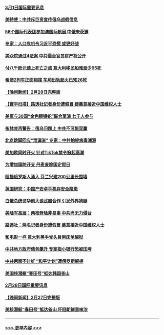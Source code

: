 #### [3月1日国际重要讯息](../pages/prog202/a103659923.md?t=03012143) 
#### [美特使：中共斥巨资宣传俄乌战假信息](../pages/prog202/a103659859.md?t=03012143) 
#### [56个国际代表团参加澳国际航展 中俄未获邀](../pages/prog202/a103659865.md?t=03012143) 
#### [专家：人口危机令习近平恐慌 或更好战](../pages/prog202/a103659872.md?t=03012143) 
#### [美众院通过4法案 中共侵台官员财产将公开](../pages/prog202/a103659837.md?t=03012143) 
#### [付八千欧元踏上死亡之旅 意大利移民船难至少65死](../pages/prog202/a103659788.md?t=03012143) 
#### [希腊2列车正面相撞 车厢出轨起火已知26死](../pages/prog202/a103659740.md?t=03012143) 
#### [【晚间新闻】2月28日完整版](../pages/prog202/a103659672.md?t=03012143) 
#### [【寰宇扫描】路透社记者身份遭假冒 疑蓄意接近中国维权人士](../pages/prog202/a103659646.md?t=03012143) 
#### [美军与30国“金色眼镜蛇”联合军演 七千人参与](../pages/prog202/a103659629.md?t=03012143) 
#### [布林肯再警告：俄乌问题上 中共不可能双赢](../pages/prog202/a103659578.md?t=03012143) 
#### [北京跳脚回应“泄漏说” 专家：中共怕提病毒溯源](../pages/prog202/a103659588.md?t=03012143) 
#### [美加欧同时开火 针对TikTok禁令掀起高潮](../pages/prog202/a103659581.md?t=03012143) 
#### [为增加国防开支 丹麦废除国定假日](../pages/prog202/a103659573.md?t=03012143) 
#### [阻挡俄罗斯人涌入 芬兰兴建200公里长围墙](../pages/prog202/a103659569.md?t=03012143) 
#### [英国研究：中国产安卓手机存安全隐患](../pages/prog202/a103659435.md?t=03012143) 
#### [白俄总统访华前大谈武器合作 引发外界猜疑](../pages/prog202/a103659426.md?t=03012143) 
#### [美陆军高层：两栖登陆非易事 中共尚无力侵台](../pages/prog202/a103659339.md?t=03012143) 
#### [路透社：两名记者身份遭假冒 蓄意接近中国维权人士](../pages/prog202/a103659340.md?t=03012143) 
#### [和电影一样 意大利黑手党头目用床单越狱](../pages/prog202/a103659096.md?t=03012143) 
#### [中共地方政府债务飙升 专家指小银行恐被压垮](../pages/prog202/a103659106.md?t=03012143) 
#### [中共两面不讨好 “和平计划”遭俄罗斯婉拒](../pages/prog202/a103659114.md?t=03012143) 
#### [美国核潜艇“春田号”抵达韩国釜山](../pages/prog202/a103659133.md?t=03012143) 
#### [2月28日国际重要讯息](../pages/prog202/a103659132.md?t=03012143) 
#### [【晚间新闻】2月27日完整版](../pages/prog202/a103658926.md?t=03012143) 
#### [美核潜艇“春田号”抵达釜山 吓阻朝鲜意味浓](../pages/prog202/a103658899.md?t=03012143) 

----
#### [ >>> 更早内容 <<< ](../indexes/prog202-earlier.md)

